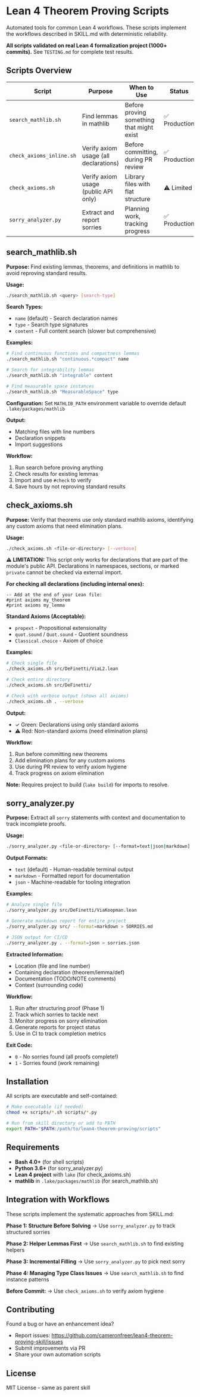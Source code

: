 # Lean 4 Theorem Proving Scripts

Automated tools for common Lean 4 workflows. These scripts implement the workflows described in SKILL.md with deterministic reliability.

**All scripts validated on real Lean 4 formalization project (1000+ commits).** See `TESTING.md` for complete test results.

## Scripts Overview

| Script | Purpose | When to Use | Status |
|--------|---------|-------------|--------|
| `search_mathlib.sh` | Find lemmas in mathlib | Before proving something that might exist | ✅ Production |
| `check_axioms_inline.sh` | Verify axiom usage (all declarations) | Before committing, during PR review | ✅ Production |
| `check_axioms.sh` | Verify axiom usage (public API only) | Library files with flat structure | ⚠️ Limited |
| `sorry_analyzer.py` | Extract and report sorries | Planning work, tracking progress | ✅ Production |

## search_mathlib.sh

**Purpose:** Find existing lemmas, theorems, and definitions in mathlib to avoid reproving standard results.

**Usage:**
```bash
./search_mathlib.sh <query> [search-type]
```

**Search Types:**
- `name` (default) - Search declaration names
- `type` - Search type signatures
- `content` - Full content search (slower but comprehensive)

**Examples:**
```bash
# Find continuous functions and compactness lemmas
./search_mathlib.sh "continuous.*compact" name

# Search for integrability lemmas
./search_mathlib.sh "integrable" content

# Find measurable space instances
./search_mathlib.sh "MeasurableSpace" type
```

**Configuration:**
Set `MATHLIB_PATH` environment variable to override default `.lake/packages/mathlib`

**Output:**
- Matching files with line numbers
- Declaration snippets
- Import suggestions

**Workflow:**
1. Run search before proving anything
2. Check results for existing lemmas
3. Import and use `#check` to verify
4. Save hours by not reproving standard results

## check_axioms.sh

**Purpose:** Verify that theorems use only standard mathlib axioms, identifying any custom axioms that need elimination plans.

**Usage:**
```bash
./check_axioms.sh <file-or-directory> [--verbose]
```

**⚠️ LIMITATION:** This script only works for declarations that are part of the module's public API. Declarations in namespaces, sections, or marked `private` cannot be checked via external import.

**For checking all declarations (including internal ones):**
```lean
-- Add at the end of your Lean file:
#print axioms my_theorem
#print axioms my_lemma
```

**Standard Axioms (Acceptable):**
- `propext` - Propositional extensionality
- `quot.sound` / `Quot.sound` - Quotient soundness
- `Classical.choice` - Axiom of choice

**Examples:**
```bash
# Check single file
./check_axioms.sh src/DeFinetti/ViaL2.lean

# Check entire directory
./check_axioms.sh src/DeFinetti/

# Check with verbose output (shows all axioms)
./check_axioms.sh . --verbose
```

**Output:**
- ✓ Green: Declarations using only standard axioms
- ⚠ Red: Non-standard axioms (need elimination plans)

**Workflow:**
1. Run before committing new theorems
2. Add elimination plans for any custom axioms
3. Use during PR review to verify axiom hygiene
4. Track progress on axiom elimination

**Note:** Requires project to build (`lake build`) for imports to resolve.

## sorry_analyzer.py

**Purpose:** Extract all `sorry` statements with context and documentation to track incomplete proofs.

**Usage:**
```bash
./sorry_analyzer.py <file-or-directory> [--format=text|json|markdown]
```

**Output Formats:**
- `text` (default) - Human-readable terminal output
- `markdown` - Formatted report for documentation
- `json` - Machine-readable for tooling integration

**Examples:**
```bash
# Analyze single file
./sorry_analyzer.py src/DeFinetti/ViaKoopman.lean

# Generate markdown report for entire project
./sorry_analyzer.py src/ --format=markdown > SORRIES.md

# JSON output for CI/CD
./sorry_analyzer.py . --format=json > sorries.json
```

**Extracted Information:**
- Location (file and line number)
- Containing declaration (theorem/lemma/def)
- Documentation (TODO/NOTE comments)
- Context (surrounding code)

**Workflow:**
1. Run after structuring proof (Phase 1)
2. Track which sorries to tackle next
3. Monitor progress on sorry elimination
4. Generate reports for project status
5. Use in CI to track completion metrics

**Exit Code:**
- `0` - No sorries found (all proofs complete!)
- `1` - Sorries found (work remaining)

## Installation

All scripts are executable and self-contained:

```bash
# Make executable (if needed)
chmod +x scripts/*.sh scripts/*.py

# Run from skill directory or add to PATH
export PATH="$PATH:/path/to/lean4-theorem-proving/scripts"
```

## Requirements

- **Bash 4.0+** (for shell scripts)
- **Python 3.6+** (for sorry_analyzer.py)
- **Lean 4 project** with `lake` (for check_axioms.sh)
- **mathlib** in `.lake/packages/mathlib` (for search_mathlib.sh)

## Integration with Workflows

These scripts implement the systematic approaches from SKILL.md:

**Phase 1: Structure Before Solving**
→ Use `sorry_analyzer.py` to track structured sorries

**Phase 2: Helper Lemmas First**
→ Use `search_mathlib.sh` to find existing helpers

**Phase 3: Incremental Filling**
→ Use `sorry_analyzer.py` to pick next sorry

**Phase 4: Managing Type Class Issues**
→ Use `search_mathlib.sh` to find instance patterns

**Before Commit:**
→ Use `check_axioms.sh` to verify axiom hygiene

## Contributing

Found a bug or have an enhancement idea?
- Report issues: https://github.com/cameronfreer/lean4-theorem-proving-skill/issues
- Submit improvements via PR
- Share your own automation scripts

## License

MIT License - same as parent skill

